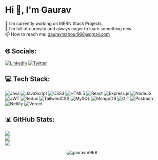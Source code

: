 
# Hi 👋, I'm Gaurav
🔭 I’m currently working on MERN Stack Projects,<br>🌱 I’m full of curiosity and always eager to learn something new.<br>📫 How to reach me: gauravmahour968@gmail.com<br>

## 🌐 Socials:
[![LinkedIn](https://img.shields.io/badge/LinkedIn-%230077B5.svg?logo=linkedin&logoColor=white)](https://linkedin.com/in/gauravm968) [![Twitter](https://img.shields.io/badge/Twitter-%231DA1F2.svg?logo=Twitter&logoColor=white)](https://twitter.com/gauravm_968) 

## 💻 Tech Stack:
![Java](https://img.shields.io/badge/java-%23ED8B00.svg?style=for-the-badge&logo=java&logoColor=white) ![JavaScript](https://img.shields.io/badge/javascript-%23323330.svg?style=for-the-badge&logo=javascript&logoColor=%23F7DF1E) ![CSS3](https://img.shields.io/badge/css3-%231572B6.svg?style=for-the-badge&logo=css3&logoColor=white) ![HTML5](https://img.shields.io/badge/html5-%23E34F26.svg?style=for-the-badge&logo=html5&logoColor=white) ![React](https://img.shields.io/badge/react-%2320232a.svg?style=for-the-badge&logo=react&logoColor=%2361DAFB) ![Express.js](https://img.shields.io/badge/express.js-%23404d59.svg?style=for-the-badge&logo=express&logoColor=%2361DAFB) ![NodeJS](https://img.shields.io/badge/node.js-6DA55F?style=for-the-badge&logo=node.js&logoColor=white) ![JWT](https://img.shields.io/badge/JWT-black?style=for-the-badge&logo=JSON%20web%20tokens) ![Redux](https://img.shields.io/badge/redux-%23593d88.svg?style=for-the-badge&logo=redux&logoColor=white) ![TailwindCSS](https://img.shields.io/badge/tailwindcss-%2338B2AC.svg?style=for-the-badge&logo=tailwind-css&logoColor=white) ![MySQL](https://img.shields.io/badge/mysql-%2300f.svg?style=for-the-badge&logo=mysql&logoColor=white) ![MongoDB](https://img.shields.io/badge/MongoDB-%234ea94b.svg?style=for-the-badge&logo=mongodb&logoColor=white) ![GIT](https://img.shields.io/badge/Git-fc6d26?style=for-the-badge&logo=git&logoColor=white) ![Postman](https://img.shields.io/badge/Postman-FF6C37?style=for-the-badge&logo=postman&logoColor=white) ![Netlify](https://img.shields.io/badge/netlify-%23000000.svg?style=for-the-badge&logo=netlify&logoColor=#00C7B7) ![Vercel](https://img.shields.io/badge/vercel-%23000000.svg?style=for-the-badge&logo=vercel&logoColor=white) 

## 📊 GitHub Stats:
![](https://github-readme-stats.vercel.app/api?username=gauravm968&theme=tokyonight&hide_border=false&include_all_commits=false&count_private=true)<br/>
![](https://github-readme-streak-stats.herokuapp.com/?user=gauravm968&theme=tokyonight&hide_border=false)<br/>
![](https://github-readme-stats.vercel.app/api/top-langs/?username=gauravm968&theme=tokyonight&hide_border=false&include_all_commits=false&count_private=true&layout=compact)

 <p align="center"> <img src="https://komarev.com/ghpvc/?username=gauravm968&label=Profile%20views&color=0e75b6&style=flat" alt="gauravm968" /> </p>
<!-- Proudly created with GPRM ( https://gprm.itsvg.in ) -->
